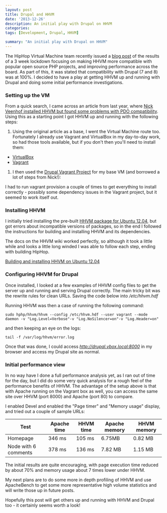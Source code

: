 ```yaml
---
layout: post
title: Drupal and HHVM
date: '2013-12-26'
description: An initial play with Drupal on HHVM
categories:
tags: [Development, Drupal, HHVM]

summary: "An initial play with Drupal on HHVM"
---
```


The HipHop Virtual Machine team recently issued a [blog post](http://www.hhvm.com/blog/2813/we-are-the-98-5-and-the-16)
of the results of a 3 week lockdown focusing on making HHVM more compatible with popular open source PHP projects,
and improving performance across the board. As part of this, it was stated that compatibility with Drupal (7 and 8)
was at 100%. I decided to have a play at getting HHVM up and running with Drupal and doing some initial performance
investigations.

<!-- break -->

### Setting up the VM

From a quick search, I came across an article from last year, where [Nick Veenhof installed HHVM but found some
problems with PDO compatibility](http://nickveenhof.be/blog/getting-drupal-7-almost-running-hhvm). Using this as a starting
point I got HHVM up and running with the following steps:

1. Using the original article as a base, I went the Virtual Machine route too. Fortunately I already use Vagrant and VirtualBox
in my day-to-day work, so had those tools available, but if you don't then you'll need to install them:
  * [VirtualBox](https://www.virtualbox.org/wiki/Downloads)
  * [Vagrant](http://vagrantup.com/)
1. I then used the [Drupal Vagrant Project](https://drupal.org/project/vagrant) for my base VM (and borrowed a lot of steps from Nick!):
<script src="https://gist.github.com/tsphethean/8138503.js"></script>
I had to run vagrant provision a couple of times to get everything to install correctly - possibly some dependency issues in the
Vagrant project, but it seemed to work itself out.

### Installing HHVM

I initially tried installing the pre-built [HHVM package for Ubuntu 12.04](https://github.com/facebook/hhvm/wiki/Prebuilt-Packages-on-Ubuntu-12.04), but got errors about incompatible versions of
packages, so in the end I followed the instructions for building and installing HHVM and its dependencies.

The docs on the HHVM wiki worked perfectly, so although it took a little while and looks a little long winded I was able
to follow each step, ending with building HipHop.

[Building and installing HHVM on Ubuntu 12.04](https://github.com/facebook/hhvm/wiki/Building-and-installing-HHVM-on-Ubuntu-12.04)

### Configuring HHVM for Drupal

Once installed, I looked at a few examples of HHVM config files to get the server up and running and serving Drupal
correctly. The main tricky bit was the rewrite rules for clean URLs. Saving the code below into */etc/hhvm.hdf*

<script src="https://gist.github.com/tsphethean/8138831.js"></script>

Running HHVM was then a case of running the following command:

    sudo hphp/hhvm/hhvm --config /etc/hhvm.hdf --user vagrant --mode daemon -v "Log.Level=Verbose"-v "Log.NoSilencer=on"-v "Log.Header=on"

and then keeping an eye on the logs:

    tail -f /var/log/hhvm/error.log


Once that was done, I could access *http://drupal.vbox.local:8000* in my browser and access my Drupal site as normal.


### Initial performance view

In no way have I done a full performance analysis yet, as I ran out of time for the day, but I did do some very quick
analysis for a rough feel of the performance benefits of HHVM. The advantage of the setup above is that with Apache running
on the Vagrant box as well, you can access the same site over HHVM (port 8000) and Apache (port 80) to compare.

I enabled Devel and enabled the "Page timer" and "Memory usage" display, and tried out a couple of sample URLs:

| Test | Apache time | HHVM time | Apache memory | HHVM memory |
------|-----------------|-----------|-----------|----------|
| Homepage | 346 ms | 105 ms | 6.75MB | 0.82 MB |
| Node with 6 comments | 378 ms | 136 ms | 7.82 MB | 1.15 MB |

The initial results are quite encouraging, with page execution time reduced by about 70% and memory usage about 7 times lower
under HHVM.

My next plans are to do some more in depth profiling of HHVM and use ApacheBench to get some more representative
high volume statistics and will write those up in future posts.

Hopefully this post will get others up and running with HHVM and Drupal too - it certainly seems worth a look!
